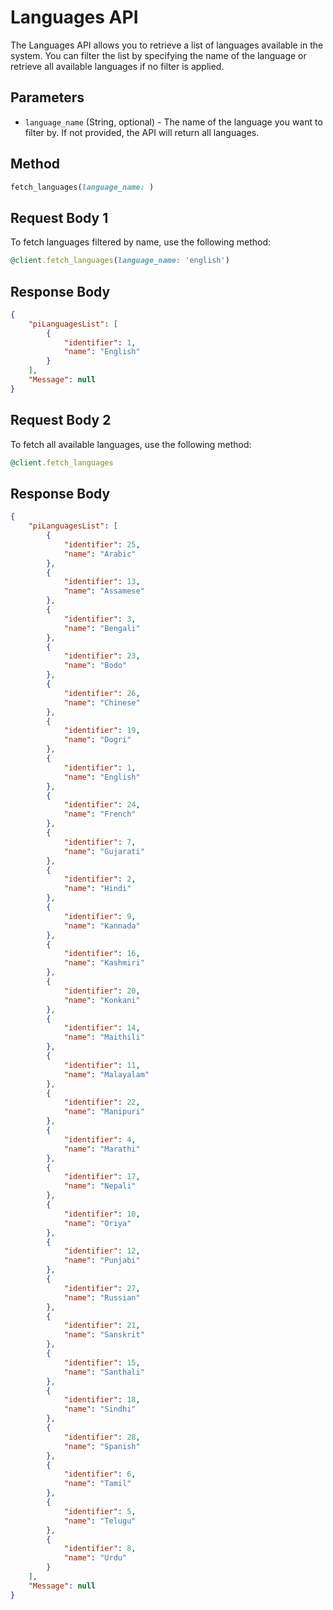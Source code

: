 # Languages API

The Languages API allows you to retrieve a list of languages available in the system. You can filter the list by specifying the name of the language or retrieve all available languages if no filter is applied.


## Parameters

- `language_name` (String, optional) - The name of the language you want to filter by. If not provided, the API will return all languages.


## Method
```ruby
fetch_languages(language_name: )
```


## Request Body 1

To fetch languages filtered by name, use the following method:

```ruby
@client.fetch_languages(language_name: 'english')
```


## Response Body

```json
{
    "piLanguagesList": [
        {
            "identifier": 1,
            "name": "English"
        }
    ],
    "Message": null
}
```


## Request Body 2

To fetch all available languages, use the following method:

```ruby
@client.fetch_languages
```


## Response Body

```json
{
    "piLanguagesList": [
        {
            "identifier": 25,
            "name": "Arabic"
        },
        {
            "identifier": 13,
            "name": "Assamese"
        },
        {
            "identifier": 3,
            "name": "Bengali"
        },
        {
            "identifier": 23,
            "name": "Bodo"
        },
        {
            "identifier": 26,
            "name": "Chinese"
        },
        {
            "identifier": 19,
            "name": "Dogri"
        },
        {
            "identifier": 1,
            "name": "English"
        },
        {
            "identifier": 24,
            "name": "French"
        },
        {
            "identifier": 7,
            "name": "Gujarati"
        },
        {
            "identifier": 2,
            "name": "Hindi"
        },
        {
            "identifier": 9,
            "name": "Kannada"
        },
        {
            "identifier": 16,
            "name": "Kashmiri"
        },
        {
            "identifier": 20,
            "name": "Konkani"
        },
        {
            "identifier": 14,
            "name": "Maithili"
        },
        {
            "identifier": 11,
            "name": "Malayalam"
        },
        {
            "identifier": 22,
            "name": "Manipuri"
        },
        {
            "identifier": 4,
            "name": "Marathi"
        },
        {
            "identifier": 17,
            "name": "Nepali"
        },
        {
            "identifier": 10,
            "name": "Oriya"
        },
        {
            "identifier": 12,
            "name": "Punjabi"
        },
        {
            "identifier": 27,
            "name": "Russian"
        },
        {
            "identifier": 21,
            "name": "Sanskrit"
        },
        {
            "identifier": 15,
            "name": "Santhali"
        },
        {
            "identifier": 18,
            "name": "Sindhi"
        },
        {
            "identifier": 28,
            "name": "Spanish"
        },
        {
            "identifier": 6,
            "name": "Tamil"
        },
        {
            "identifier": 5,
            "name": "Telugu"
        },
        {
            "identifier": 8,
            "name": "Urdu"
        }
    ],
    "Message": null
}
```
